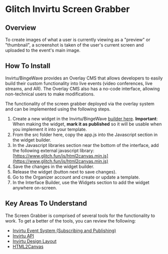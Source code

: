 
# Glitch Invirtu Screen Grabber

## Overview
To create images of what a user is currently viewing as a "preview" or "thumbnail", a screenshot is taken of the user's current screen and uploaded to the event's 
main image.

## How To Install


Invirtu/BingeWave provides an Overlay CMS that allows developers to easily build their custom functionality into live events (video conferences, live streams, and 
AR). The Overlay CMS also has a no-code interface, allowing non-technical users to make modifications.

The functionality of the screen grabber deployed via the overlay system and can be implemented using the following steps.

  

1.  Create a new widget in the Invirtu/BingeWave [builder here](https://developers.bingewave.com/widgets). **Important**: When making the widget, **mark it as 
published** so it will be usable when you implement it into your template.
4.  From the src folder here, copy the app.js into the Javascript section in the widget builder.
5.  In the Javascript libraries section near the bottom of the interface, add the following external javascript library: 
[https://www.glitch.fun/js/html2canvas.min.js](https://www.glitch.fun/js/html2canvas.min.js)
6.  Save the changes in the widget builder.
7.  Release the widget (button next to save changes).
8.  Go to the Organizer account and create or update a template.
9.  In the Interface Builder, use the Widgets section to add the widget anywhere on-screen.

  

## Key Areas To Understand

The Screen Grabber is comprised of several tools for the functionality to work. To get a better of the tools, you can review the following:

-   [Invirtu Event System (Subscribing and Publishing)](https://developers.bingewave.com/javascript/bwevents)
-   [Invirtu API](https://developers.bingewave.com/javascript/bwapi)
-   [Invirtu Design Layout](https://developers.bingewave.com/javascript/css)
-   [HTML2Canvas](https://html2canvas.hertzen.com/)
